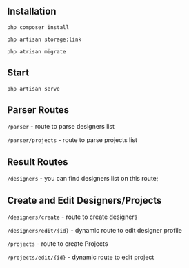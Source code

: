 
## Installation

`php composer install`

`php artisan storage:link`

`php atrisan migrate`

## Start 

`php artisan serve`


## Parser Routes

`/parser` - route to parse designers list

`/parser/projects` - route to parse projects list

## Result Routes

`/designers` - you can find designers list on this route;


## Create and Edit Designers/Projects

`/designers/create` - route to create designers

`/designers/edit/{id}` - dynamic route to edit designer profile

`/projects` - route to create Projects

`/projects/edit/{id}` - dynamic route to edit project
